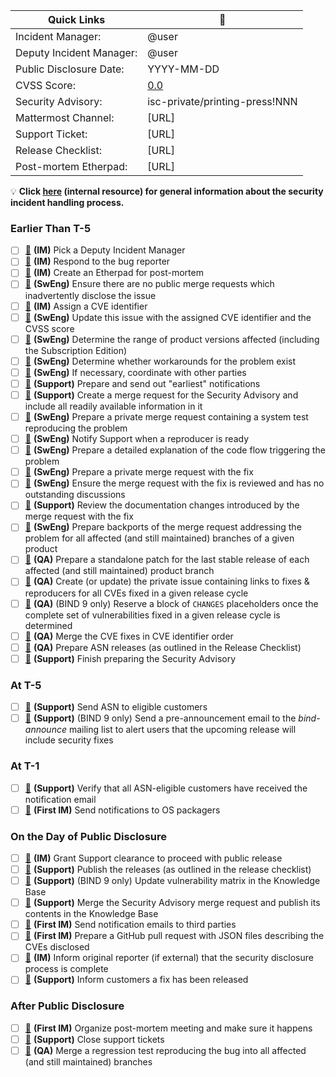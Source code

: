 <!--
THIS ISSUE TEMPLATE IS INTENDED ONLY FOR INTERNAL USE.

If the bug you are reporting is potentially security-related - for example,
if it involves an assertion failure or other crash in `named` that can be
triggered repeatedly - then please make sure that you make the new issue
confidential!
-->
| Quick Links              | :link:                         |
| ------------------------ | ------------------------------ |
| Incident Manager:        | @user                          |
| Deputy Incident Manager: | @user                          |
| Public Disclosure Date:  | YYYY-MM-DD                     |
| CVSS Score:              | [0.0][cvss_score]              |
| Security Advisory:       | isc-private/printing-press!NNN |
| Mattermost Channel:      | [URL]                          |
| Support Ticket:          | [URL]                          |
| Release Checklist:       | [URL]                          |
| Post-mortem Etherpad:    | [URL]                          |

[cvss_score]: https://nvd.nist.gov/vuln-metrics/cvss/v3-calculator?vector=AV:X/AC:X/PR:X/UI:X/S:X/C:X/I:X/A:X&version=3.1

:bulb: **Click [here][checklist_explanations] (internal resource) for general information about the security incident handling process.**

[checklist_explanations]: https://gitlab.isc.org/isc-private/bind9/-/wikis/Security-Incident-Handling-Checklist-Explanations

### Earlier Than T-5

  - [ ] [:link:][step_deputy]            **(IM)** Pick a Deputy Incident Manager
  - [ ] [:link:][step_respond]           **(IM)** Respond to the bug reporter
  - [ ] [:link:][step_etherpad]          **(IM)** Create an Etherpad for post-mortem
  - [ ] [:link:][step_public_mrs]        **(SwEng)** Ensure there are no public merge requests which inadvertently disclose the issue
  - [ ] [:link:][step_assign_cve_id]     **(IM)** Assign a CVE identifier
  - [ ] [:link:][step_note_cve_info]     **(SwEng)** Update this issue with the assigned CVE identifier and the CVSS score
  - [ ] [:link:][step_versions_affected] **(SwEng)** Determine the range of product versions affected (including the Subscription Edition)
  - [ ] [:link:][step_workarounds]       **(SwEng)** Determine whether workarounds for the problem exist
  - [ ] [:link:][step_coordinate]        **(SwEng)** If necessary, coordinate with other parties
  - [ ] [:link:][step_earliest]          **(Support)** Prepare and send out "earliest" notifications
  - [ ] [:link:][step_advisory_mr]       **(Support)** Create a merge request for the Security Advisory and include all readily available information in it
  - [ ] [:link:][step_reproducer_mr]     **(SwEng)** Prepare a private merge request containing a system test reproducing the problem
  - [ ] [:link:][step_notify_support]    **(SwEng)** Notify Support when a reproducer is ready
  - [ ] [:link:][step_code_analysis]     **(SwEng)** Prepare a detailed explanation of the code flow triggering the problem
  - [ ] [:link:][step_fix_mr]            **(SwEng)** Prepare a private merge request with the fix
  - [ ] [:link:][step_review_fix]        **(SwEng)** Ensure the merge request with the fix is reviewed and has no outstanding discussions
  - [ ] [:link:][step_review_docs]       **(Support)** Review the documentation changes introduced by the merge request with the fix
  - [ ] [:link:][step_backports]         **(SwEng)** Prepare backports of the merge request addressing the problem for all affected (and still maintained) branches of a given product
  - [ ] [:link:][step_patches]           **(QA)** Prepare a standalone patch for the last stable release of each affected (and still maintained) product branch
  - [ ] [:link:][step_meta_issue]        **(QA)** Create (or update) the private issue containing links to fixes & reproducers for all CVEs fixed in a given release cycle
  - [ ] [:link:][step_changes]           **(QA)** (BIND 9 only) Reserve a block of `CHANGES` placeholders once the complete set of vulnerabilities fixed in a given release cycle is determined
  - [ ] [:link:][step_merge_fixes]       **(QA)** Merge the CVE fixes in CVE identifier order
  - [ ] [:link:][step_asn_releases]      **(QA)** Prepare ASN releases (as outlined in the Release Checklist)
  - [ ] [:link:][step_finish_advisory]   **(Support)** Finish preparing the Security Advisory

### At T-5

  - [ ] [:link:][step_send_asn]          **(Support)** Send ASN to eligible customers
  - [ ] [:link:][step_preannouncement]   **(Support)** (BIND 9 only) Send a pre-announcement email to the *bind-announce* mailing list to alert users that the upcoming release will include security fixes

### At T-1

  - [ ] [:link:][step_verify_asn]        **(Support)** Verify that all ASN-eligible customers have received the notification email
  - [ ] [:link:][step_packager_emails]   **(First IM)** Send notifications to OS packagers

### On the Day of Public Disclosure

  - [ ] [:link:][step_clearance]         **(IM)** Grant Support clearance to proceed with public release
  - [ ] [:link:][step_publish]           **(Support)** Publish the releases (as outlined in the release checklist)
  - [ ] [:link:][step_matrix]            **(Support)** (BIND 9 only) Update vulnerability matrix in the Knowledge Base
  - [ ] [:link:][step_publish_advisory]  **(Support)** Merge the Security Advisory merge request and publish its contents in the Knowledge Base
  - [ ] [:link:][step_notifications]     **(First IM)** Send notification emails to third parties
  - [ ] [:link:][step_mitre]             **(First IM)** Prepare a GitHub pull request with JSON files describing the CVEs disclosed
  - [ ] [:link:][step_embargo_end]       **(IM)** Inform original reporter (if external) that the security disclosure process is complete
  - [ ] [:link:][step_customers]         **(Support)** Inform customers a fix has been released

### After Public Disclosure

  - [ ] [:link:][step_postmortem]        **(First IM)** Organize post-mortem meeting and make sure it happens
  - [ ] [:link:][step_tickets]           **(Support)** Close support tickets
  - [ ] [:link:][step_regression]        **(QA)** Merge a regression test reproducing the bug into all affected (and still maintained) branches

[step_deputy]:            https://gitlab.isc.org/isc-private/bind9/-/wikis/Security-Incident-Handling-Checklist-Explanations#pick-a-deputy-incident-manager
[step_respond]:           https://gitlab.isc.org/isc-private/bind9/-/wikis/Security-Incident-Handling-Checklist-Explanations#respond-to-the-bug-reporter
[step_etherpad]:          https://gitlab.isc.org/isc-private/bind9/-/wikis/Security-Incident-Handling-Checklist-Explanations#create-an-etherpad-for-post-mortem
[step_public_mrs]:        https://gitlab.isc.org/isc-private/bind9/-/wikis/Security-Incident-Handling-Checklist-Explanations#ensure-there-are-no-public-merge-requests-which-inadvertently-disclose-the-issue
[step_assign_cve_id]:     https://gitlab.isc.org/isc-private/bind9/-/wikis/Security-Incident-Handling-Checklist-Explanations#assign-a-cve-identifier
[step_note_cve_info]:     https://gitlab.isc.org/isc-private/bind9/-/wikis/Security-Incident-Handling-Checklist-Explanations#update-this-issue-with-the-assigned-cve-identifier-and-the-cvss-score
[step_versions_affected]: https://gitlab.isc.org/isc-private/bind9/-/wikis/Security-Incident-Handling-Checklist-Explanations#determine-the-range-of-product-versions-affected-including-the-subscription-edition
[step_workarounds]:       https://gitlab.isc.org/isc-private/bind9/-/wikis/Security-Incident-Handling-Checklist-Explanations#determine-whether-workarounds-for-the-problem-exist
[step_coordinate]:        https://gitlab.isc.org/isc-private/bind9/-/wikis/Security-Incident-Handling-Checklist-Explanations#if-necessary-coordinate-with-other-parties
[step_earliest]:          https://gitlab.isc.org/isc-private/bind9/-/wikis/Security-Incident-Handling-Checklist-Explanations#prepare-and-send-out-earliest-notifications
[step_advisory_mr]:       https://gitlab.isc.org/isc-private/bind9/-/wikis/Security-Incident-Handling-Checklist-Explanations#create-a-merge-request-for-the-security-advisory-and-include-all-readily-available-information-in-it
[step_reproducer_mr]:     https://gitlab.isc.org/isc-private/bind9/-/wikis/Security-Incident-Handling-Checklist-Explanations#prepare-a-private-merge-request-containing-a-system-test-reproducing-the-problem
[step_notify_support]:    https://gitlab.isc.org/isc-private/bind9/-/wikis/Security-Incident-Handling-Checklist-Explanations#notify-support-when-a-reproducer-is-ready
[step_code_analysis]:     https://gitlab.isc.org/isc-private/bind9/-/wikis/Security-Incident-Handling-Checklist-Explanations#prepare-a-detailed-explanation-of-the-code-flow-triggering-the-problem
[step_fix_mr]:            https://gitlab.isc.org/isc-private/bind9/-/wikis/Security-Incident-Handling-Checklist-Explanations#prepare-a-private-merge-request-with-the-fix
[step_review_fix]:        https://gitlab.isc.org/isc-private/bind9/-/wikis/Security-Incident-Handling-Checklist-Explanations#ensure-the-merge-request-with-the-fix-is-reviewed-and-has-no-outstanding-discussions
[step_review_docs]:       https://gitlab.isc.org/isc-private/bind9/-/wikis/Security-Incident-Handling-Checklist-Explanations#review-the-documentation-changes-introduced-by-the-merge-request-with-the-fix
[step_backports]:         https://gitlab.isc.org/isc-private/bind9/-/wikis/Security-Incident-Handling-Checklist-Explanations#prepare-backports-of-the-merge-request-addressing-the-problem-for-all-affected-and-still-maintained-branches-of-a-given-product
[step_patches]:           https://gitlab.isc.org/isc-private/bind9/-/wikis/Security-Incident-Handling-Checklist-Explanations#prepare-a-standalone-patch-for-the-last-stable-release-of-each-affected-and-still-maintained-product-branch
[step_meta_issue]:        https://gitlab.isc.org/isc-private/bind9/-/wikis/Security-Incident-Handling-Checklist-Explanations#create-or-update-the-private-issue-containing-links-to-fixes-reproducers-for-all-cves-fixed-in-a-given-release-cycle
[step_changes]:           https://gitlab.isc.org/isc-private/bind9/-/wikis/Security-Incident-Handling-Checklist-Explanations#bind-9-only-reserve-a-block-of-changes-placeholders-once-the-complete-set-of-vulnerabilities-fixed-in-a-given-release-cycle-is-determined
[step_merge_fixes]:       https://gitlab.isc.org/isc-private/bind9/-/wikis/Security-Incident-Handling-Checklist-Explanations#merge-the-cve-fixes-in-cve-identifier-order
[step_asn_releases]:      https://gitlab.isc.org/isc-private/bind9/-/wikis/Security-Incident-Handling-Checklist-Explanations#prepare-asn-releases-as-outlined-in-the-release-checklist
[step_finish_advisory]:   https://gitlab.isc.org/isc-private/bind9/-/wikis/Security-Incident-Handling-Checklist-Explanations#finish-preparing-the-security-advisory
[step_send_asn]:          https://gitlab.isc.org/isc-private/bind9/-/wikis/Security-Incident-Handling-Checklist-Explanations#send-asn-to-eligible-customers
[step_preannouncement]:   https://gitlab.isc.org/isc-private/bind9/-/wikis/Security-Incident-Handling-Checklist-Explanations#bind-9-only-send-a-pre-announcement-email-to-the-bind-announce-mailing-list-to-alert-users-that-the-upcoming-release-will-include-security-fixes
[step_verify_asn]:        https://gitlab.isc.org/isc-private/bind9/-/wikis/Security-Incident-Handling-Checklist-Explanations#verify-that-all-asn-eligible-customers-have-received-the-notification-email
[step_packager_emails]:   https://gitlab.isc.org/isc-private/bind9/-/wikis/Security-Incident-Handling-Checklist-Explanations#send-notifications-to-os-packagers
[step_clearance]:         https://gitlab.isc.org/isc-private/bind9/-/wikis/Security-Incident-Handling-Checklist-Explanations#grant-support-clearance-to-proceed-with-public-release
[step_publish]:           https://gitlab.isc.org/isc-private/bind9/-/wikis/Security-Incident-Handling-Checklist-Explanations#publish-the-releases-as-outlined-in-the-release-checklist
[step_matrix]:            https://gitlab.isc.org/isc-private/bind9/-/wikis/Security-Incident-Handling-Checklist-Explanations#bind-9-only-update-vulnerability-matrix-in-the-knowledge-base
[step_publish_advisory]:  https://gitlab.isc.org/isc-private/bind9/-/wikis/Security-Incident-Handling-Checklist-Explanations#merge-the-security-advisory-merge-request-and-publish-its-contents-in-the-knowledge-base
[step_notifications]:     https://gitlab.isc.org/isc-private/bind9/-/wikis/Security-Incident-Handling-Checklist-Explanations#send-notification-emails-to-third-parties
[step_mitre]:             https://gitlab.isc.org/isc-private/bind9/-/wikis/Security-Incident-Handling-Checklist-Explanations#prepare-a-github-pull-request-with-json-files-describing-the-cves-disclosed
[step_embargo_end]:       https://gitlab.isc.org/isc-private/bind9/-/wikis/Security-Incident-Handling-Checklist-Explanations#inform-original-reporter-if-external-that-the-security-disclosure-process-is-complete
[step_customers]:         https://gitlab.isc.org/isc-private/bind9/-/wikis/Security-Incident-Handling-Checklist-Explanations#inform-customers-a-fix-has-been-released
[step_postmortem]:        https://gitlab.isc.org/isc-private/bind9/-/wikis/Security-Incident-Handling-Checklist-Explanations#organize-post-mortem-meeting-and-make-sure-it-happens
[step_tickets]:           https://gitlab.isc.org/isc-private/bind9/-/wikis/Security-Incident-Handling-Checklist-Explanations#close-support-tickets
[step_regression]:        https://gitlab.isc.org/isc-private/bind9/-/wikis/Security-Incident-Handling-Checklist-Explanations#merge-a-regression-test-reproducing-the-bug-into-all-affected-and-still-maintained-branches
